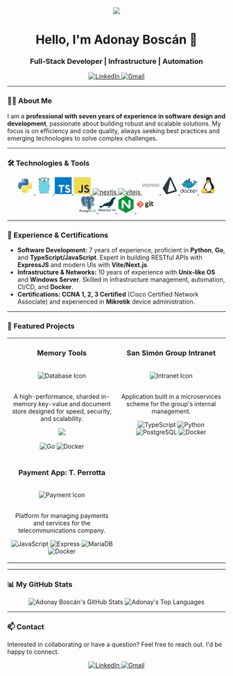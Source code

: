 <div id="header" align="center">
  <img src="https://media.giphy.com/media/C_d6sEjD6p2sU/giphy.gif" width="300"/>
  <h1 align="center">Hello, I'm Adonay Boscán 👋</h1>
  <h3 align="center">Full-Stack Developer | Infrastructure | Automation</h3>
  
  <p align="center">
    <a href="https://www.linkedin.com/in/adonay-bosc%C3%A1n-a965342a4/">
      <img src="https://img.shields.io/badge/LinkedIn-0077B5?style=for-the-badge&logo=linkedin&logoColor=white" alt="LinkedIn"/>
    </a>
    <a href="mailto:adoboscan21@gmail.com">
      <img src="https://img.shields.io/badge/Gmail-D14836?style=for-the-badge&logo=gmail&logoColor=white" alt="Gmail"/>
    </a>
  </p>
</div>

---

### 👨‍💻 About Me

I am a **professional with seven years of experience in software design and development**, passionate about building robust and scalable solutions. My focus is on efficiency and code quality, always seeking best practices and emerging technologies to solve complex challenges.

---

### 🛠️ Technologies & Tools

<p align="center">
  <a href="https://www.python.org" target="_blank" rel="noreferrer"> <img src="https://raw.githubusercontent.com/devicons/devicon/master/icons/python/python-original.svg" alt="python" width="40" height="40"/> </a>
  <a href="https://golang.org" target="_blank" rel="noreferrer"> <img src="https://raw.githubusercontent.com/devicons/devicon/master/icons/go/go-original.svg" alt="go" width="40" height="40"/> </a>
  <a href="https://www.typescriptlang.org/" target="_blank" rel="noreferrer"> <img src="https://raw.githubusercontent.com/devicons/devicon/master/icons/typescript/typescript-original.svg" alt="typescript" width="40" height="40"/> </a>
  <a href="https://developer.mozilla.org/en-US/docs/Web/JavaScript" target="_blank" rel="noreferrer"> <img src="https://raw.githubusercontent.com/devicons/devicon/master/icons/javascript/javascript-original.svg" alt="javascript" width="40" height="40"/> </a>
  <a href="https://nextjs.org/" target="_blank" rel="noreferrer"> <img src="https://cdn.worldvectorlogo.com/logos/nextjs-2.svg" alt="nextjs" width="40" height="40"/> </a>
  <a href="https://vitejs.dev/" target="_blank" rel="noreferrer"> <img src="https://cdn.worldvectorlogo.com/logos/vitejs.svg" alt="vitejs" width="40" height="40"/> </a>
  <a href="https://expressjs.com" target="_blank" rel="noreferrer"> <img src="https://raw.githubusercontent.com/devicons/devicon/master/icons/express/express-original-wordmark.svg" alt="express" width="40" height="40"/> </a>
  <a href="https://www.prisma.io/" target="_blank" rel="noreferrer"> <img src="https://raw.githubusercontent.com/devicons/devicon/2ae2a900d2f041da66e950e4d48052658d850630/icons/prisma/prisma-original.svg" alt="prisma" width="40" height="40"/> </a>
  <a href="https://www.docker.com/" target="_blank" rel="noreferrer"> <img src="https://raw.githubusercontent.com/devicons/devicon/master/icons/docker/docker-original-wordmark.svg" alt="docker" width="40" height="40"/> </a>
  <a href="https://www.linux.org/" target="_blank" rel="noreferrer"> <img src="https://raw.githubusercontent.com/devicons/devicon/master/icons/linux/linux-original.svg" alt="linux" width="40" height="40"/> </a>
  <a href="https://www.postgresql.org" target="_blank" rel="noreferrer"> <img src="https://raw.githubusercontent.com/devicons/devicon/master/icons/postgresql/postgresql-original-wordmark.svg" alt="postgresql" width="40" height="40"/> </a>
  <a href="https://mariadb.org/" target="_blank" rel="noreferrer"> <img src="https://raw.githubusercontent.com/devicons/devicon/master/icons/mariadb/mariadb-original-wordmark.svg" alt="mariadb" width="40" height="40"/> </a>
  <a href="https://www.nginx.com" target="_blank" rel="noreferrer"> <img src="https://raw.githubusercontent.com/devicons/devicon/master/icons/nginx/nginx-original.svg" alt="nginx" width="40" height="40"/> </a>
  <a href="https://git-scm.com/" target="_blank" rel="noreferrer"> <img src="https://raw.githubusercontent.com/devicons/devicon/master/icons/git/git-original-wordmark.svg" alt="git" width="40" height="40"/> </a>
</p>

---

### 💼 Experience & Certifications

-   **Software Development:** 7 years of experience, proficient in **Python**, **Go**, and **TypeScript/JavaScript**. Expert in building RESTful APIs with **ExpressJS** and modern UIs with **Vite/Next.js**.
-   **Infrastructure & Networks:** 10 years of experience with **Unix-like OS** and **Windows Server**. Skilled in infrastructure management, automation, CI/CD, and **Docker**.
-   **Certifications:** **CCNA 1, 2, 3 Certified** (Cisco Certified Network Associate) and experienced in **Mikrotik** device administration.

---

### 🚀 Featured Projects

<table>
<tr>
<td width="50%" valign="top">
  <h3 align="center">Memory Tools</h3>
  <div align="center">
    <br>
    <img src="https://cdn-icons-png.flaticon.com/512/2921/2921121.png" width="90" alt="Database Icon">
    <br><br>
    <p>A high-performance, sharded in-memory key-value and document store designed for speed, security, and scalability.</p>
    <p>
      <a href="https://github.com/adoboscan21/Memory-Tools" target="_blank">
        <img src="https://img.shields.io/badge/VIEW_CODE-8A2BE2?style=for-the-badge&logo=github&logoColor=white">
      </a>
    </p>
    <p>
      <img src="https://img.shields.io/badge/Go-00ADD8?style=flat-square&logo=go&logoColor=white" alt="Go"/>
      <img src="https://img.shields.io/badge/Docker-2496ED?style=flat-square&logo=docker&logoColor=white" alt="Docker"/>
    </p>
  </div>
</td>
<td width="50%" valign="top">
  <h3 align="center">San Simón Group Intranet</h3>
  <div align="center">
    <br>
    <img src="https://cdn-icons-png.flaticon.com/512/1055/1055683.png" width="85" alt="Intranet Icon">
    <br><br>
    <p>Application built in a microservices scheme for the group's internal management.</p>
    <p>
      <img src="https://img.shields.io/badge/TypeScript-3178C6?style=flat-square&logo=typescript&logoColor=white" alt="TypeScript"/>
      <img src="https://img.shields.io/badge/Python-3776AB?style=flat-square&logo=python&logoColor=white" alt="Python"/>
      <img src="https://img.shields.io/badge/PostgreSQL-4169E1?style=flat-square&logo=postgresql&logoColor=white" alt="PostgreSQL"/>
      <img src="https://img.shields.io/badge/Docker-2496ED?style=flat-square&logo=docker&logoColor=white" alt="Docker"/>
    </p>
  </div>
</td>
</tr>
<tr>
<td width="50%" valign="top">
  <h3 align="center">Payment App: T. Perrotta</h3>
  <div align="center">
    <br>
    <img src="https://cdn-icons-png.flaticon.com/512/438/438526.png" width="85" alt="Payment Icon">
    <br><br>
    <p>Platform for managing payments and services for the telecommunications company.</p>
    <p>
      <img src="https://img.shields.io/badge/JavaScript-F7DF1E?style=flat-square&logo=javascript&logoColor=black" alt="JavaScript"/>
      <img src="https://img.shields.io/badge/Express.js-000000?style=flat-square&logo=express&logoColor=white" alt="Express"/>
      <img src="https://img.shields.io/badge/MariaDB-003545?style=flat-square&logo=mariadb&logoColor=white" alt="MariaDB"/>
      <img src="https://img.shields.io/badge/Docker-2496ED?style=flat-square&logo=docker&logoColor=white" alt="Docker"/>
    </p>
  </div>
</td>
<td width="50%" valign="top">
  </td>
</tr>
</table>

---

### 📊 My GitHub Stats

<div align="center">
  <img src="https://github-readme-stats.vercel.app/api?username=adoboscan21&show_icons=true&locale=en&theme=dracula&line_height=27" alt="Adonay Boscán's GitHub Stats"/>
  <img src="https://github-readme-stats.vercel.app/api/top-langs/?username=adoboscan21&layout=compact&locale=en&theme=dracula" alt="Adonay's Top Languages"/>
</div>

---

### 📫 Contact

Interested in collaborating or have a question? Feel free to reach out. I'd be happy to connect.

<p align="center">
    <a href="https://www.linkedin.com/in/adonay-bosc%C3%A1n-a965342a4/">
      <img src="https://img.shields.io/badge/LinkedIn-0077B5?style=for-the-badge&logo=linkedin&logoColor=white" alt="LinkedIn"/>
    </a>
    <a href="mailto:adoboscan21@gmail.com">
      <img src="https://img.shields.io/badge/Gmail-D14836?style=for-the-badge&logo=gmail&logoColor=white" alt="Gmail"/>
    </a>
</p>
